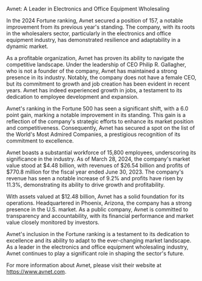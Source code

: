 Avnet: A Leader in Electronics and Office Equipment Wholesaling

In the 2024 Fortune ranking, Avnet secured a position of 157, a notable improvement from its previous year's standing. The company, with its roots in the wholesalers sector, particularly in the electronics and office equipment industry, has demonstrated resilience and adaptability in a dynamic market.

As a profitable organization, Avnet has proven its ability to navigate the competitive landscape. Under the leadership of CEO Philip R. Gallagher, who is not a founder of the company, Avnet has maintained a strong presence in its industry. Notably, the company does not have a female CEO, but its commitment to growth and job creation has been evident in recent years. Avnet has indeed experienced growth in jobs, a testament to its dedication to employee development and expansion.

Avnet's ranking in the Fortune 500 has seen a significant shift, with a 6.0 point gain, marking a notable improvement in its standing. This gain is a reflection of the company's strategic efforts to enhance its market position and competitiveness. Consequently, Avnet has secured a spot on the list of the World's Most Admired Companies, a prestigious recognition of its commitment to excellence.

Avnet boasts a substantial workforce of 15,800 employees, underscoring its significance in the industry. As of March 28, 2024, the company's market value stood at $4.48 billion, with revenues of $26.54 billion and profits of $770.8 million for the fiscal year ended June 30, 2023. The company's revenue has seen a notable increase of 9.2% and profits have risen by 11.3%, demonstrating its ability to drive growth and profitability.

With assets valued at $12.48 billion, Avnet has a solid foundation for its operations. Headquartered in Phoenix, Arizona, the company has a strong presence in the U.S. market. As a public company, Avnet is committed to transparency and accountability, with its financial performance and market value closely monitored by investors.

Avnet's inclusion in the Fortune ranking is a testament to its dedication to excellence and its ability to adapt to the ever-changing market landscape. As a leader in the electronics and office equipment wholesaling industry, Avnet continues to play a significant role in shaping the sector's future.

For more information about Avnet, please visit their website at https://www.avnet.com.